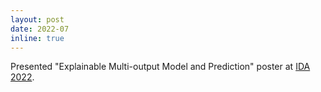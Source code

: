 ```yaml
---
layout: post
date: 2022-07
inline: true
---
```


Presented "Explainable Multi-output Model and Prediction" poster at <a href="https://ida-2022.org/phd-forum/">IDA 2022</a>.
